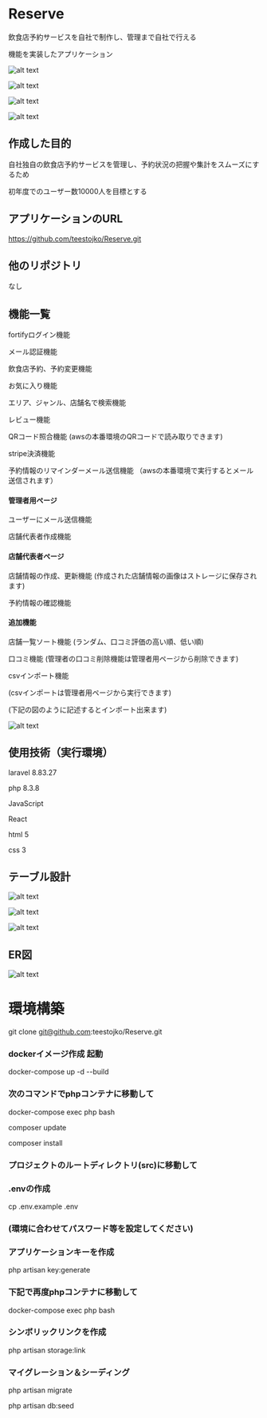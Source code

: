# Reserve
飲食店予約サービスを自社で制作し、管理まで自社で行える

機能を実装したアプリケーション

![alt text](image.png)

![alt text](image-1.png)

![alt text](image-2.png)

![alt text](image-3.png)

## 作成した目的
自社独自の飲食店予約サービスを管理し、予約状況の把握や集計をスムーズにするため

初年度でのユーザー数10000人を目標とする


## アプリケーションのURL
https://github.com/teestojko/Reserve.git


## 他のリポジトリ
なし


## 機能一覧

fortifyログイン機能

メール認証機能

飲食店予約、予約変更機能

お気に入り機能

エリア、ジャンル、店舗名で検索機能

レビュー機能

QRコード照合機能
(awsの本番環境のQRコードで読み取りできます)

stripe決済機能

予約情報のリマインダーメール送信機能
（awsの本番環境で実行するとメール送信されます）

#### 管理者用ページ

ユーザーにメール送信機能

店舗代表者作成機能

#### 店舗代表者ページ

店舗情報の作成、更新機能
(作成された店舗情報の画像はストレージに保存されます)

予約情報の確認機能

#### 追加機能

店舗一覧ソート機能
(ランダム、口コミ評価の高い順、低い順)

口コミ機能
(管理者の口コミ削除機能は管理者用ページから削除できます)

csvインポート機能

(csvインポートは管理者用ページから実行できます)

(下記の図のように記述するとインポート出来ます)

![alt text](<スクリーンショット 2025-02-03 21.25.13.png>)

## 使用技術（実行環境）
laravel 8.83.27

php 8.3.8

JavaScript

React

html 5

css 3



## テーブル設計

![alt text](image-4.png)

![alt text](image-5.png)

![alt text](image-12.png)

## ER図

![alt text](image-13.png)

# 環境構築

git clone git@github.com:teestojko/Reserve.git

### dockerイメージ作成 起動

docker-compose up -d --build

### 次のコマンドでphpコンテナに移動して

docker-compose exec php bash

composer update

composer install

### プロジェクトのルートディレクトリ(src)に移動して

### .envの作成

cp .env.example .env

### (環境に合わせてパスワード等を設定してください)

### アプリケーションキーを作成

php artisan key:generate

### 下記で再度phpコンテナに移動して

docker-compose exec php bash

### シンボリックリンクを作成

php artisan storage:link

### マイグレーション＆シーディング

php artisan migrate

php artisan db:seed
